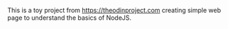 This is a toy project from https://theodinproject.com creating simple web page to understand the basics of NodeJS.